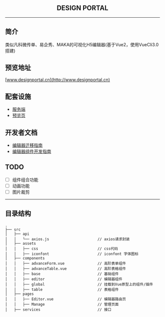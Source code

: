 <h2 align="center">
 DESIGN PORTAL
</h2>

----

## 简介
类似凡科微传单、易企秀、MAKA的可视化H5编辑器(基于Vue2，使用VueCli3.0搭建)

## 预览地址
[www.designportal.cn](http://www.designportal.cn)

## 配套设施
- [服务端](https://github.com/DESIGN-PORTAL/DESIGNPORTAL-BE)
- [预览页](https://github.com/DESIGN-PORTAL/DESIGNPORTAL-VIEWER)

## 开发者文档
- [编辑器迁移指南](./guides/编辑器迁移指南.md)
- [编辑器组件开发指南](./guides/编辑器组件开发指南.md)

## TODO
  + [ ] 组件组合功能
  + [ ] 动画功能
  + [ ] 图片裁剪

----
## 目录结构
```
.
├── src
│   ├── api
│   │   └── axios.js                      // axios请求封装
│   ├── assets
│   │   ├── css                           // css代码
│   │   ├── iconfont                      // iconfont 字体图标
│   ├── components
│   │   ├── advanceForm.vue               // 高阶表单组件
│   │   ├── advanceTable.vue              // 高阶表格组件
│   │   ├── base                          // 基础组件
│   │   ├── editor                        // 编辑器组件
│   │   ├── global                        // 挂载到Vue原型上的组件/插件
│   │   ├── table                         // 表格组件
│   ├── pages
│   │   ├── Editor.vue                    // 编辑器路由页
│   │   ├── Manage                        // 管理页面
│   ├── services                          // 接口
```



